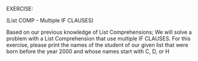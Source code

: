 EXERCISE:

(List COMP - Multiple IF CLAUSES)

Based on our previous knowledge of List Comprehensions; We will solve a problem with a List Comprehension that use 
multiple IF CLAUSES. For this exercise, please print the names of the student of our given list that were born before 
the year 2000 and whose names start with C, D, or H 
